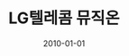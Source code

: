 ---
caption: #what displays in the portfolio grid:
  title: "LG텔레콤 뮤직온"
  subtitle: "LG텔레콤 스트리밍 음악 서비스"
  thumbnail: assets/img/portfolio/musicon/thumb_musicon.png
  
#what displays when the item is clicked:
title: "LG텔레콤 뮤직온"
projecttitle: "프로젝트 설명"
project: "LG텔레콤의 스트리밍 음악 서비스 뮤직온 플레이어 개발<br>
PC와 피쳐폰의 미디어 파일과 개인정보를 편리하게 관리<br>
&nbsp;• MP3 다운로드<br>
&nbsp;• 일정 관리<br>
&nbsp;• SMS 관리<br>
&nbsp;• 전화번호부 관리<br>
&nbsp;• 사진앨범 관리"
roletitle: "주요역할"
role: "musicON Player 개발(90% 담당)<br>
&nbsp;• 메인 UI<br>
&nbsp;• Skin Manager 모듈<br>
&nbsp;• CDDB(Compact Disk Data Base) 연동 모듈<br>
&nbsp;• ActiveX Pipe 통신 모듈<br>
&nbsp;• 음악/동영상 플레이어 모듈<br>
&nbsp;• ID3 Tag 관리 모듈<br>
&nbsp;• EmbedWeb 모듈<br>
&nbsp;• List 모듈<br>
&nbsp;• Windows Message Manager 모듈<br>
&nbsp;• Local DB 관리 모듈<br>
&nbsp;• Frame 관리 모듈<br>
&nbsp;• 보안 모듈 Wrapper등<br><br>
PhotoEditor 개발(100% 담당)<br>
&nbsp;• 사진을 편집 및 액자<br>
&nbsp;• 클립아트<br>
&nbsp;• 말풍선 레이어 기능 구현<br>
&nbsp;• 포토샵과 같은 다중 레이어 기능 구현<br>
&nbsp;• 통합 프레임 워크 연동으로 단말 전송 기능 구현"
datetitle: "참여기간"
startdate: 2007/06
enddate: 2010/01
skilltitle: "개발언어 및 주요기술"
skills:
  - title: "Delphi"
  - title: "CDDB"
  - title: "UAC"
  - title: "ActiveX"
linktitle: "링크"
link: "http://www.musicon.co.kr/"
imagetitle: "참고화면"
images:
 - src: assets/img/portfolio/musicon/musicon_01.png
 - alt: 
 - src: assets/img/portfolio/musicon/musicon_02.png
 - alt: 
date: 2010-01-01
---